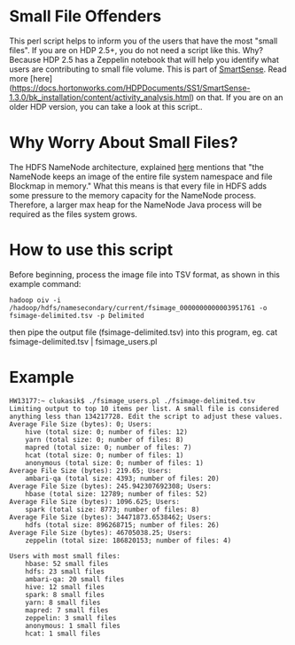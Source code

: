 # Small File Offenders
This perl script helps to inform you of the users that have the most "small files". 
If you are on HDP 2.5+, you do not need a script like this. Why? 
Because HDP 2.5 has a Zeppelin notebook that will help you identify 
what users are contributing to small file volume. This is part of [SmartSense](https://docs.hortonworks.com/HDPDocuments/SS1/SmartSense-1.4.0/index.html).
 Read more 
[here] (https://docs.hortonworks.com/HDPDocuments/SS1/SmartSense-1.3.0/bk_installation/content/activity_analysis.html) on that. 
If you are on an older HDP version, you can take a look at this script.. 

# Why Worry About Small Files?
The HDFS NameNode architecture, explained [here](https://hadoop.apache.org/docs/r1.2.1/hdfs_design.html) mentions that 
"the NameNode keeps an image of the entire file system namespace and file Blockmap in memory." What this means is that 
every file in HDFS adds some pressure to the memory capacity for the NameNode process. Therefore, a larger max heap for 
the NameNode Java process will be required as the files system grows.

# How to use this script
Before beginning, process the image file into TSV format, as shown in this example command:
```
hadoop oiv -i /hadoop/hdfs/namesecondary/current/fsimage_0000000000003951761 -o fsimage-delimited.tsv -p Delimited
```
then pipe the output file (fsimage-delimited.tsv) into this program, eg. cat fsimage-delimited.tsv | fsimage_users.pl

# Example
```
HW13177:~ clukasik$ ./fsimage_users.pl ./fsimage-delimited.tsv
Limiting output to top 10 items per list. A small file is considered anything less than 134217728. Edit the script to adjust these values.
Average File Size (bytes): 0; Users:
	hive (total size: 0; number of files: 12)
	yarn (total size: 0; number of files: 8)
	mapred (total size: 0; number of files: 7)
	hcat (total size: 0; number of files: 1)
	anonymous (total size: 0; number of files: 1)
Average File Size (bytes): 219.65; Users:
	ambari-qa (total size: 4393; number of files: 20)
Average File Size (bytes): 245.942307692308; Users:
	hbase (total size: 12789; number of files: 52)
Average File Size (bytes): 1096.625; Users:
	spark (total size: 8773; number of files: 8)
Average File Size (bytes): 34471873.6538462; Users:
	hdfs (total size: 896268715; number of files: 26)
Average File Size (bytes): 46705038.25; Users:
	zeppelin (total size: 186820153; number of files: 4)

Users with most small files:
	hbase: 52 small files
	hdfs: 23 small files
	ambari-qa: 20 small files
	hive: 12 small files
	spark: 8 small files
	yarn: 8 small files
	mapred: 7 small files
	zeppelin: 3 small files
	anonymous: 1 small files
	hcat: 1 small files
```
